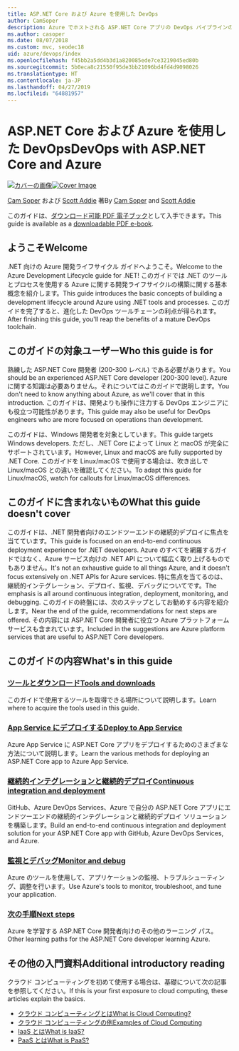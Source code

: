 ```yaml
---
title: ASP.NET Core および Azure を使用した DevOps
author: CamSoper
description: Azure でホストされる ASP.NET Core アプリの DevOps パイプラインの構築に関するエンドツーエンドのガイダンスを提供するガイド。
ms.author: casoper
ms.date: 08/07/2018
ms.custom: mvc, seodec18
uid: azure/devops/index
ms.openlocfilehash: f45bb2a5dd4b3d1a820085ede7ce3219045ed80b
ms.sourcegitcommit: 5b0eca8c21550f95de3bb21096bd4fd4d9098026
ms.translationtype: HT
ms.contentlocale: ja-JP
ms.lasthandoff: 04/27/2019
ms.locfileid: "64881957"
---
```

# <a name="devops-with-aspnet-core-and-azure"></a><span data-ttu-id="6f6b2-103">ASP.NET Core および Azure を使用した DevOps</span><span class="sxs-lookup"><span data-stu-id="6f6b2-103">DevOps with ASP.NET Core and Azure</span></span>

<span data-ttu-id="6f6b2-104">[![カバーの画像](./media/cover-large.png)](https://aka.ms/devopsbook)</span><span class="sxs-lookup"><span data-stu-id="6f6b2-104">[![Cover Image](./media/cover-large.png)](https://aka.ms/devopsbook)</span></span>

<span data-ttu-id="6f6b2-105">[Cam Soper](https://twitter.com/camsoper) および [Scott Addie](https://twitter.com/scottaddie) 著</span><span class="sxs-lookup"><span data-stu-id="6f6b2-105">By [Cam Soper](https://twitter.com/camsoper) and [Scott Addie](https://twitter.com/scottaddie)</span></span>

<span data-ttu-id="6f6b2-106">このガイドは、[ダウンロード可能 PDF 電子ブック](https://aka.ms/devopsbook)として入手できます。</span><span class="sxs-lookup"><span data-stu-id="6f6b2-106">This guide is available as a [downloadable PDF e-book](https://aka.ms/devopsbook).</span></span>

## <a name="welcome"></a><span data-ttu-id="6f6b2-107">ようこそ</span><span class="sxs-lookup"><span data-stu-id="6f6b2-107">Welcome</span></span> 

<span data-ttu-id="6f6b2-108">.NET 向けの Azure 開発ライフサイクル ガイドへようこそ。</span><span class="sxs-lookup"><span data-stu-id="6f6b2-108">Welcome to the Azure Development Lifecycle guide for .NET!</span></span> <span data-ttu-id="6f6b2-109">このガイドでは .NET のツールとプロセスを使用する Azure に関する開発ライフサイクルの構築に関する基本概念を紹介します。</span><span class="sxs-lookup"><span data-stu-id="6f6b2-109">This guide introduces the basic concepts of building a development lifecycle around Azure using .NET tools and processes.</span></span> <span data-ttu-id="6f6b2-110">このガイドを完了すると、進化した DevOps ツールチェーンの利点が得られます。</span><span class="sxs-lookup"><span data-stu-id="6f6b2-110">After finishing this guide, you'll reap the benefits of a mature DevOps toolchain.</span></span>

## <a name="who-this-guide-is-for"></a><span data-ttu-id="6f6b2-111">このガイドの対象ユーザー</span><span class="sxs-lookup"><span data-stu-id="6f6b2-111">Who this guide is for</span></span>

<span data-ttu-id="6f6b2-112">熟練した ASP.NET Core 開発者 (200-300 レベル) である必要があります。</span><span class="sxs-lookup"><span data-stu-id="6f6b2-112">You should be an experienced ASP.NET Core developer (200-300 level).</span></span> <span data-ttu-id="6f6b2-113">Azure に関する知識は必要ありません。それについてはこのガイドで説明します。</span><span class="sxs-lookup"><span data-stu-id="6f6b2-113">You don't need to know anything about Azure, as we'll cover that in this introduction.</span></span> <span data-ttu-id="6f6b2-114">このガイドは、開発よりも操作に注力する DevOps エンジニアにも役立つ可能性があります。</span><span class="sxs-lookup"><span data-stu-id="6f6b2-114">This guide may also be useful for DevOps engineers who are more focused on operations than development.</span></span>

<span data-ttu-id="6f6b2-115">このガイドは、Windows 開発者を対象としています。</span><span class="sxs-lookup"><span data-stu-id="6f6b2-115">This guide targets Windows developers.</span></span> <span data-ttu-id="6f6b2-116">ただし、.NET Core によって Linux と macOS が完全にサポートされています。</span><span class="sxs-lookup"><span data-stu-id="6f6b2-116">However, Linux and macOS are fully supported by .NET Core.</span></span> <span data-ttu-id="6f6b2-117">このガイドを Linux/macOS で使用する場合は、吹き出しで Linux/macOS との違いを確認してください。</span><span class="sxs-lookup"><span data-stu-id="6f6b2-117">To adapt this guide for Linux/macOS, watch for callouts for Linux/macOS differences.</span></span>

## <a name="what-this-guide-doesnt-cover"></a><span data-ttu-id="6f6b2-118">このガイドに含まれないもの</span><span class="sxs-lookup"><span data-stu-id="6f6b2-118">What this guide doesn't cover</span></span>

<span data-ttu-id="6f6b2-119">このガイドは、.NET 開発者向けのエンドツーエンドの継続的デプロイに焦点を当てています。</span><span class="sxs-lookup"><span data-stu-id="6f6b2-119">This guide is focused on an end-to-end continuous deployment experience for .NET developers.</span></span> <span data-ttu-id="6f6b2-120">Azure のすべてを網羅するガイドではなく、Azure サービス向けの .NET API について幅広く取り上げるものでもありません。</span><span class="sxs-lookup"><span data-stu-id="6f6b2-120">It's not an exhaustive guide to all things Azure, and it doesn't focus extensively on .NET APIs for Azure services.</span></span> <span data-ttu-id="6f6b2-121">特に焦点を当てるのは、継続的インテグレーション、デプロイ、監視、デバッグについてです。</span><span class="sxs-lookup"><span data-stu-id="6f6b2-121">The emphasis is all around continuous integration, deployment, monitoring, and debugging.</span></span> <span data-ttu-id="6f6b2-122">このガイドの終盤には、次のステップとしてお勧めする内容を紹介します。</span><span class="sxs-lookup"><span data-stu-id="6f6b2-122">Near the end of the guide, recommendations for next steps are offered.</span></span> <span data-ttu-id="6f6b2-123">その内容には ASP.NET Core 開発者に役立つ Azure プラットフォーム サービスも含まれています。</span><span class="sxs-lookup"><span data-stu-id="6f6b2-123">Included in the suggestions are Azure platform services that are useful to ASP.NET Core developers.</span></span>

## <a name="whats-in-this-guide"></a><span data-ttu-id="6f6b2-124">このガイドの内容</span><span class="sxs-lookup"><span data-stu-id="6f6b2-124">What's in this guide</span></span>

### <a name="tools-and-downloadsxrefazuredevopstools-and-downloads"></a>[<span data-ttu-id="6f6b2-125">ツールとダウンロード</span><span class="sxs-lookup"><span data-stu-id="6f6b2-125">Tools and downloads</span></span>](xref:azure/devops/tools-and-downloads)

<span data-ttu-id="6f6b2-126">このガイドで使用するツールを取得できる場所について説明します。</span><span class="sxs-lookup"><span data-stu-id="6f6b2-126">Learn where to acquire the tools used in this guide.</span></span>

### <a name="deploy-to-app-servicexrefazuredevopsdeploy-to-app-service"></a>[<span data-ttu-id="6f6b2-127">App Service にデプロイする</span><span class="sxs-lookup"><span data-stu-id="6f6b2-127">Deploy to App Service</span></span>](xref:azure/devops/deploy-to-app-service)

<span data-ttu-id="6f6b2-128">Azure App Service に ASP.NET Core アプリをデプロイするためのさまざまな方法について説明します。</span><span class="sxs-lookup"><span data-stu-id="6f6b2-128">Learn the various methods for deploying an ASP.NET Core app to Azure App Service.</span></span>

### <a name="continuous-integration-and-deploymentxrefazuredevopscicd"></a>[<span data-ttu-id="6f6b2-129">継続的インテグレーションと継続的デプロイ</span><span class="sxs-lookup"><span data-stu-id="6f6b2-129">Continuous integration and deployment</span></span>](xref:azure/devops/cicd)

<span data-ttu-id="6f6b2-130">GitHub、Azure DevOps Services、Azure で自分の ASP.NET Core アプリにエンドツーエンドの継続的インテグレーションと継続的デプロイ ソリューションを構築します。</span><span class="sxs-lookup"><span data-stu-id="6f6b2-130">Build an end-to-end continuous integration and deployment solution for your ASP.NET Core app with GitHub, Azure DevOps Services, and Azure.</span></span>

### <a name="monitor-and-debugxrefazuredevopsmonitor"></a>[<span data-ttu-id="6f6b2-131">監視とデバッグ</span><span class="sxs-lookup"><span data-stu-id="6f6b2-131">Monitor and debug</span></span>](xref:azure/devops/monitor)

<span data-ttu-id="6f6b2-132">Azure のツールを使用して、アプリケーションの監視、トラブルシューティング、調整を行います。</span><span class="sxs-lookup"><span data-stu-id="6f6b2-132">Use Azure's tools to monitor, troubleshoot, and tune your application.</span></span>

### <a name="next-stepsxrefazuredevopsnext-steps"></a>[<span data-ttu-id="6f6b2-133">次の手順</span><span class="sxs-lookup"><span data-stu-id="6f6b2-133">Next steps</span></span>](xref:azure/devops/next-steps)

<span data-ttu-id="6f6b2-134">Azure を学習する ASP.NET Core 開発者向けのその他のラーニング パス。</span><span class="sxs-lookup"><span data-stu-id="6f6b2-134">Other learning paths for the ASP.NET Core developer learning Azure.</span></span>

## <a name="additional-introductory-reading"></a><span data-ttu-id="6f6b2-135">その他の入門資料</span><span class="sxs-lookup"><span data-stu-id="6f6b2-135">Additional introductory reading</span></span>

<span data-ttu-id="6f6b2-136">クラウド コンピューティングを初めて使用する場合は、基礎について次の記事を参照してください。</span><span class="sxs-lookup"><span data-stu-id="6f6b2-136">If this is your first exposure to cloud computing, these articles explain the basics.</span></span>

* [<span data-ttu-id="6f6b2-137">クラウド コンピューティングとは</span><span class="sxs-lookup"><span data-stu-id="6f6b2-137">What is Cloud Computing?</span></span>](https://azure.microsoft.com/overview/what-is-cloud-computing/)
* [<span data-ttu-id="6f6b2-138">クラウド コンピューティングの例</span><span class="sxs-lookup"><span data-stu-id="6f6b2-138">Examples of Cloud Computing</span></span>](https://azure.microsoft.com/overview/examples-of-cloud-computing/)
* [<span data-ttu-id="6f6b2-139">IaaS とは</span><span class="sxs-lookup"><span data-stu-id="6f6b2-139">What is IaaS?</span></span>](https://azure.microsoft.com/overview/what-is-iaas/)
* [<span data-ttu-id="6f6b2-140">PaaS とは</span><span class="sxs-lookup"><span data-stu-id="6f6b2-140">What is PaaS?</span></span>](https://azure.microsoft.com/overview/what-is-paas/)
